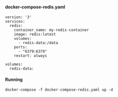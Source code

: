 #### docker-compose-redis.yaml
```
version: '3'
services:
  redis:
    container_name: my-redis-container
    image: redis:latest
    volumes:
      - redis-data:/data
    ports:
      - "6379:6379"
    restart: always

volumes:
  redis-data:
```

#### Running
```
docker-compose -f docker-compose-redis.yaml up -d
```
